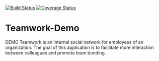 [![Build Status](https://travis-ci.com/OluwmayowaF/Teamwork-Demo.svg?branch=develop)](https://travis-ci.com/OluwmayowaF/Teamwork-Demo)  <a href='https://coveralls.io/github/OluwmayowaF/Teamwork-Demo?branch=develop'><img src='https://coveralls.io/repos/github/OluwmayowaF/Teamwork-Demo/badge.svg?branch=develop' alt='Coverage Status' /></a>

# Teamwork-Demo
DEMO Teamwork is an internal social network for employees of an organization. The goal of this application is to facilitate more interaction between colleagues and promote team bonding.
